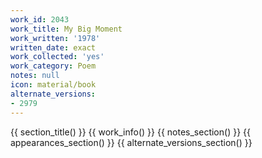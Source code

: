 ```yaml
---
work_id: 2043
work_title: My Big Moment
work_written: '1978'
written_date: exact
work_collected: 'yes'
work_category: Poem
notes: null
icon: material/book
alternate_versions:
- 2979
---
```


{{ section_title() }}
{{ work_info() }}
{{ notes_section() }}
{{ appearances_section() }}
{{ alternate_versions_section() }}